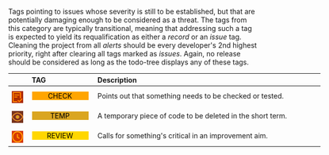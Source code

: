 <!-- markdownlint-disable MD041-->
Tags pointing to issues whose severity is still to be established, but that are potentially damaging
enough to be considered as a threat. The tags from this category are typically transitional,
meaning that addressing such a tag is expected to yield its requalification as either a *record* or an
*issue* tag. Cleaning the project from all *alerts* should be every developer's 2nd highest priority,
right after clearing all tags marked as *issues*. Again, no release should be considered as long as
the todo-tree displays any of these tags.

<div class="tag-table alerts">

&nbsp;&nbsp;&nbsp;&nbsp;&nbsp;&nbsp;|&nbsp;TAG&nbsp;&nbsp;&nbsp;&nbsp;&nbsp;&nbsp;&nbsp;&nbsp;&nbsp;&nbsp;&nbsp;&nbsp;&nbsp;&nbsp;&nbsp;&nbsp;&nbsp;&nbsp;&nbsp;&nbsp;&nbsp;&nbsp;&nbsp;&nbsp; | Description&nbsp;&nbsp;&nbsp;&nbsp;&nbsp;&nbsp;&nbsp;&nbsp;&nbsp;&nbsp;&nbsp;&nbsp;&nbsp;&nbsp;&nbsp;&nbsp;&nbsp;&nbsp;&nbsp;&nbsp;&nbsp;&nbsp;&nbsp;&nbsp;&nbsp;&nbsp;&nbsp;&nbsp;&nbsp;&nbsp;&nbsp;&nbsp;&nbsp;&nbsp;&nbsp;&nbsp;&nbsp;&nbsp;&nbsp;&nbsp;&nbsp;&nbsp;&nbsp;&nbsp;&nbsp;&nbsp;&nbsp;&nbsp;&nbsp;&nbsp;&nbsp;&nbsp;&nbsp;&nbsp;&nbsp;&nbsp;&nbsp;&nbsp;&nbsp;&nbsp;&nbsp;&nbsp;&nbsp;&nbsp;&nbsp;&nbsp;&nbsp;&nbsp;&nbsp;&nbsp;&nbsp;&nbsp;&nbsp;&nbsp;&nbsp;&nbsp;&nbsp;&nbsp;&nbsp;&nbsp;&nbsp;&nbsp;&nbsp;&nbsp;&nbsp;&nbsp;&nbsp;&nbsp;&nbsp;&nbsp;&nbsp;&nbsp;&nbsp;&nbsp;&nbsp;&nbsp;&nbsp;&nbsp;&nbsp;&nbsp;&nbsp;&nbsp;&nbsp;&nbsp;&nbsp;&nbsp;&nbsp;&nbsp;&nbsp;&nbsp; |
:-----:|:----:|:----|
<a href="https://primer.style/design/foundations/icons/checklist-16"  target="_blank"><img class="check-icon" src="/resources/manuals/vscode-custom-features/vsc03-todo-tree/assets/icons/octicons/checklist.svg" alt="checklist.svg" title="check-icon: checklist.svg"/></a>| <a href="https://www.w3schools.com/colors/color_tryit.asp?color=XXX" title="XXX"><tag class="check-tag">CHECK</tag></a>  | Points out that something needs to be checked or tested. |
<a href="https://primer.style/design/foundations/icons/eye-16"  target="_blank"><img class="temp-icon" src="/resources/manuals/vscode-custom-features/vsc03-todo-tree/assets/icons/octicons/eye.svg" alt="eye.svg" title="temp-icon: eye.svg"/></a>| <a href="https://www.w3schools.com/colors/color_tryit.asp?color=XXX" title="XXX"><tag class="temp-tag">TEMP</tag></a> | A temporary piece of code to be deleted in the short term.  |
<a href="https://primer.style/design/foundations/icons/clock-16"  target="_blank"><img class="review-icon" src="/resources/manuals/vscode-custom-features/vsc03-todo-tree/assets/icons/octicons/clock.svg" alt="clock.svg" title="review-icon: clock.svg"/></a>| <a href="https://www.w3schools.com/colors/color_tryit.asp?color=XXX" title="XXX"><tag class="review-tag">REVIEW</tag></a> | Calls for something's critical  in an improvement aim.  |

</div>

<style>
div.tag-table  {
  font-size: normal;
  min-width: 45em;
}
div.tag-table tag {
  width: 85%;
  padding: 0 .75ex 0 .6ex;
  display: inline-block;
  text-align: center;
}
div.tag-table img {
  height: 24px;
  margin-top: 8px;
}
.check-tag {
 color: black;
 background-color: orange;
}
.check-icon {
  filter: invert(76%) sepia(18%) saturate(7022%) hue-rotate(357deg) brightness(98%) contrast(108%);
}
.review-tag {
 color: black;
 background-color: gold;
}
.review-icon {
  filter: invert(76%) sepia(95%) saturate(1607%) hue-rotate(358deg) brightness(102%) contrast(106%);
}
.temp-tag {
 color: black;
 background-color: goldenRod;
}
.temp-icon {
  filter: invert(80%) sepia(54%) saturate(1608%) hue-rotate(345deg) brightness(90%) contrast(88%);
}
</style>

<!-- markdownlint-enable MD041 -->
